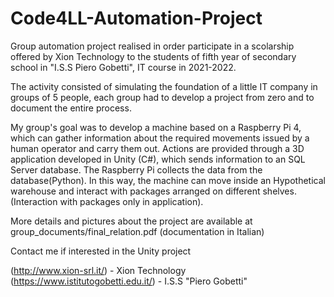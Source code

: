 # Code4LL-Automation-Project
Group automation project realised in order participate in a scolarship offered by Xion Technology to the students of fifth year of secondary school in
"I.S.S Piero Gobetti", IT course in 2021-2022. 

The activity consisted of simulating the foundation of a little IT company in groups of 5 people, each group had to develop a project from zero and to document the entire process.

My group's goal was to develop a machine based on a Raspberry Pi 4, which can gather information about the required movements issued by a human operator and carry them out.
Actions are provided through a 3D application developed in Unity (C#), which sends information to an SQL Server database. The Raspberry Pi collects the data from the database(Python).
In this way, the machine can move inside an Hypothetical warehouse and interact with packages arranged on different shelves.(Interaction with packages only in application).

More details and pictures about the project are available at group_documents/final_relation.pdf
(documentation in Italian)

Contact me if interested in the Unity project

(http://www.xion-srl.it/) - Xion Technology
(https://www.istitutogobetti.edu.it/) - I.S.S "Piero Gobetti"

